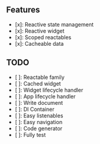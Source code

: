 ## Features

- [x]: Reactive state management
- [x]: Reactive widget
- [x]: Scoped reactables
- [x]: Cacheable data

## TODO

- [ ]: Reactable family
- [ ]: Cached widget
- [ ]: Widget lifecycle handler
- [ ]: App lifecycle handler
- [ ]: Write document
- [ ]: DI Container
- [ ]: Easy listenables
- [ ]: Easy navigation
- [ ]: Code generator
- [ ]: Fully test
